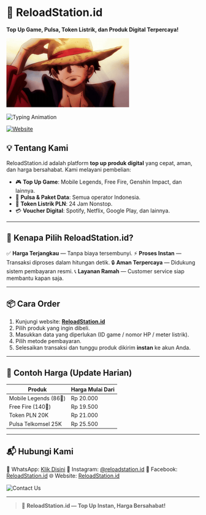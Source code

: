 # 🚀 ReloadStation.id

**Top Up Game, Pulsa, Token Listrik, dan Produk Digital Terpercaya!**

<!-- Banner GIF: Mobile game — colorful neon style -->

![Mobile Game Banner](https://github.com/reloadstation/github.io/blob/main/background%20gift%20lutfi.gif)

![Typing Animation](https://readme-typing-svg.herokuapp.com?size=22\&color=00BFFF\&width=800\&lines=💥+Top+Up+Game+Murah+dan+Cepat!;⚡+Token+Listrik+24+Jam+Nonstop;🎮+Mobile+Legends,+Free+Fire,+Genshin+Impact;💳+Voucher+Digital+Spotify,+Netflix,+Google+Play)

[![Website](https://img.shields.io/badge/🌐%20Website-ReloadStation.id-blue?style=for-the-badge\&logo=google-chrome\&logoColor=white)](https://reloadstation.id)



## 💡 Tentang Kami

ReloadStation.id adalah platform **top up produk digital** yang cepat, aman, dan harga bersahabat.
Kami melayani pembelian:

* 🎮 **Top Up Game**: Mobile Legends, Free Fire, Genshin Impact, dan lainnya.
* 📱 **Pulsa & Paket Data**: Semua operator Indonesia.
* 🔌 **Token Listrik PLN**: 24 Jam Nonstop.
* 💳 **Voucher Digital**: Spotify, Netflix, Google Play, dan lainnya.

---

## 🌟 Kenapa Pilih ReloadStation.id?

✅ **Harga Terjangkau** — Tanpa biaya tersembunyi.
⚡ **Proses Instan** — Transaksi diproses dalam hitungan detik.
🔒 **Aman Terpercaya** — Didukung sistem pembayaran resmi.
📞 **Layanan Ramah** — Customer service siap membantu kapan saja.

---

## 📦 Cara Order

1. Kunjungi website: **[ReloadStation.id](https://reloadstation.id)**
2. Pilih produk yang ingin dibeli.
3. Masukkan data yang diperlukan (ID game / nomor HP / meter listrik).
4. Pilih metode pembayaran.
5. Selesaikan transaksi dan tunggu produk dikirim **instan** ke akun Anda.

---

## 📜 Contoh Harga (Update Harian)

| Produk                | Harga Mulai Dari |
| --------------------- | ---------------- |
| Mobile Legends (86💎) | Rp 20.000        |
| Free Fire (140💎)     | Rp 19.500        |
| Token PLN 20K         | Rp 21.000        |
| Pulsa Telkomsel 25K   | Rp 25.500        |

---

## 📬 Hubungi Kami

📱 WhatsApp: [Klik Disini](https://wa.me/6287857744127)
📸 Instagram: [@reloadstation.id](https://instagram.com/rstopup.store)
📘 Facebook: [ReloadStation.id](https://facebook.com/Rstopup.store)
🌐 Website: [ReloadStation.id](https://reloadstation.id)

![Contact Us](https://media.giphy.com/media/l0MYt5jPR6QX5pnqM/giphy.gif)

---


> 💬 **ReloadStation.id — Top Up Instan, Harga Bersahabat!**
